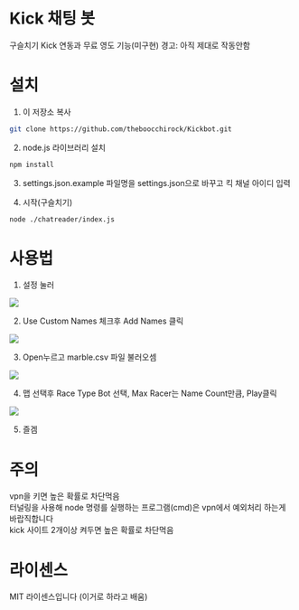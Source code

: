 # Kick 채팅 봇
구슬치기 Kick 연동과 무료 영도 기능(미구현)
경고: 아직 제대로 작동안함

# 설치

1. 이 저장소 복사
```bash
git clone https://github.com/theboocchirock/Kickbot.git
```

2. node.js 라이브러리 설치
```bash
npm install
```
3. settings.json.example 파일명을 settings.json으로 바꾸고 킥 채널 아이디 입력


4. 시작(구슬치기)
```bash
node ./chatreader/index.js
```

# 사용법
1. 설정 눌러 <br>
<img src="https://github.com/theboocchirock/Kickbot/blob/main/marble1.png?raw=true">

2. Use Custom Names 체크후 Add Names 클릭 <br>
<img src="https://github.com/theboocchirock/Kickbot/blob/main/marble2.png?raw=true">

3. Open누르고 marble.csv 파일 불러오셈 <br>
<img src="https://github.com/theboocchirock/Kickbot/blob/main/marble3.png?raw=true">

4. 맵 선택후 Race Type Bot 선택, Max Racer는 Name Count만큼, Play클릭 <br>
<img src="https://github.com/theboocchirock/Kickbot/blob/main/marble4.png?raw=true">

5. 즐겜

# 주의
vpn을 키면 높은 확률로 차단먹음<br>
터널링을 사용해 node 명령를 실행하는 프로그램(cmd)은 vpn에서 예외처리 하는게 바랍직합니다<br>
kick 사이트 2개이상 켜두면 높은 확률로 차단먹음

# 라이센스
MIT 라이센스입니다 (이거로 하라고 배움)
